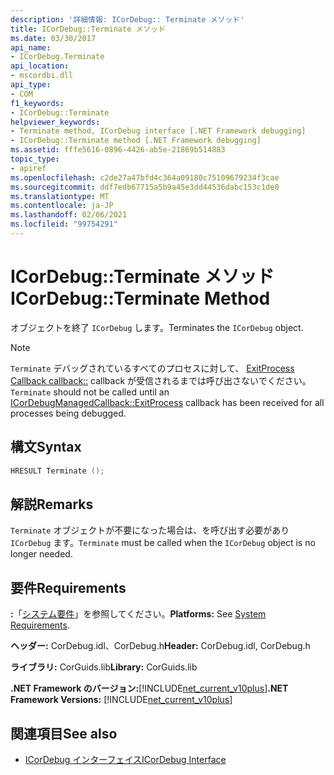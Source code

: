 ```yaml
---
description: '詳細情報: ICorDebug:: Terminate メソッド'
title: ICorDebug::Terminate メソッド
ms.date: 03/30/2017
api_name:
- ICorDebug.Terminate
api_location:
- mscordbi.dll
api_type:
- COM
f1_keywords:
- ICorDebug::Terminate
helpviewer_keywords:
- Terminate method, ICorDebug interface [.NET Framework debugging]
- ICorDebug::Terminate method [.NET Framework debugging]
ms.assetid: fffe5616-0896-4426-ab5e-21869b514883
topic_type:
- apiref
ms.openlocfilehash: c2de27a47bfd4c364a09180c75109679234f3cae
ms.sourcegitcommit: ddf7edb67715a5b9a45e3dd44536dabc153c1de0
ms.translationtype: MT
ms.contentlocale: ja-JP
ms.lasthandoff: 02/06/2021
ms.locfileid: "99754291"
---
```

# <a name="icordebugterminate-method"></a><span data-ttu-id="7b20b-103">ICorDebug::Terminate メソッド</span><span class="sxs-lookup"><span data-stu-id="7b20b-103">ICorDebug::Terminate Method</span></span>

<span data-ttu-id="7b20b-104">オブジェクトを終了 `ICorDebug` します。</span><span class="sxs-lookup"><span data-stu-id="7b20b-104">Terminates the `ICorDebug` object.</span></span>  
  
> [!NOTE]
> <span data-ttu-id="7b20b-105">`Terminate` デバッグされているすべてのプロセスに対して、 [ExitProcess Callback callback::](icordebugmanagedcallback-exitprocess-method.md) callback が受信されるまでは呼び出さないでください。</span><span class="sxs-lookup"><span data-stu-id="7b20b-105">`Terminate` should not be called until an [ICorDebugManagedCallback::ExitProcess](icordebugmanagedcallback-exitprocess-method.md) callback has been received for all processes being debugged.</span></span>  
  
## <a name="syntax"></a><span data-ttu-id="7b20b-106">構文</span><span class="sxs-lookup"><span data-stu-id="7b20b-106">Syntax</span></span>  
  
```cpp  
HRESULT Terminate ();  
```  
  
## <a name="remarks"></a><span data-ttu-id="7b20b-107">解説</span><span class="sxs-lookup"><span data-stu-id="7b20b-107">Remarks</span></span>  

 <span data-ttu-id="7b20b-108">`Terminate` オブジェクトが不要になった場合は、を呼び出す必要があり `ICorDebug` ます。</span><span class="sxs-lookup"><span data-stu-id="7b20b-108">`Terminate` must be called when the `ICorDebug` object is no longer needed.</span></span>  
  
## <a name="requirements"></a><span data-ttu-id="7b20b-109">要件</span><span class="sxs-lookup"><span data-stu-id="7b20b-109">Requirements</span></span>  

 <span data-ttu-id="7b20b-110">**:**「[システム要件](../../get-started/system-requirements.md)」を参照してください。</span><span class="sxs-lookup"><span data-stu-id="7b20b-110">**Platforms:** See [System Requirements](../../get-started/system-requirements.md).</span></span>  
  
 <span data-ttu-id="7b20b-111">**ヘッダー:** CorDebug.idl、CorDebug.h</span><span class="sxs-lookup"><span data-stu-id="7b20b-111">**Header:** CorDebug.idl, CorDebug.h</span></span>  
  
 <span data-ttu-id="7b20b-112">**ライブラリ:** CorGuids.lib</span><span class="sxs-lookup"><span data-stu-id="7b20b-112">**Library:** CorGuids.lib</span></span>  
  
 <span data-ttu-id="7b20b-113">**.NET Framework のバージョン:**[!INCLUDE[net_current_v10plus](../../../../includes/net-current-v10plus-md.md)]</span><span class="sxs-lookup"><span data-stu-id="7b20b-113">**.NET Framework Versions:** [!INCLUDE[net_current_v10plus](../../../../includes/net-current-v10plus-md.md)]</span></span>  
  
## <a name="see-also"></a><span data-ttu-id="7b20b-114">関連項目</span><span class="sxs-lookup"><span data-stu-id="7b20b-114">See also</span></span>

- [<span data-ttu-id="7b20b-115">ICorDebug インターフェイス</span><span class="sxs-lookup"><span data-stu-id="7b20b-115">ICorDebug Interface</span></span>](icordebug-interface.md)
